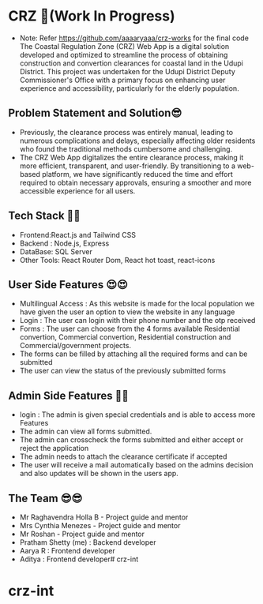 ﻿# CRZ 🙌(Work In Progress)
- Note: Refer https://github.com/aaaaryaaa/crz-works for the final code
The Coastal Regulation Zone (CRZ) Web App is a digital solution developed and optimized to streamline the process of obtaining construction and convertion clearances for coastal land in the Udupi District. This project was undertaken for the Udupi District Deputy Commissioner's Office with a primary focus on enhancing user experience and accessibility, particularly for the elderly population.


## Problem Statement and Solution😎


- Previously, the clearance process was entirely manual, leading to numerous complications and delays, especially affecting older residents who found the traditional methods cumbersome and challenging.
- The CRZ Web App digitalizes the entire clearance process, making it more efficient, transparent, and user-friendly. By transitioning to a web-based platform, we have significantly reduced the time and effort required to obtain necessary approvals, ensuring a smoother and more accessible experience for all users.





## Tech Stack 🧑‍💻
- Frontend:React.js and Tailwind CSS
- Backend : Node.js, Express
- DataBase: SQL Server
- Other Tools: React Router Dom, React hot toast, react-icons

## User Side Features 😍😍
- Multilingual Access : As this website is made for the local population we have given the user an option to view the website in any language
- Login : The user can login with their phone number and the otp received
- Forms : The user can choose from the 4 forms available Residential convertion, Commercial convertion, Residential construction and Commercial/government projects.
- The forms can be filled by attaching all the required forms and can be submitted
- The user can view the status of the previously submitted forms 

## Admin Side Features 🤩🤩
- login : The admin is given special credentials and is able to access more Features
- The admin can view all forms submitted.
- The admin can crosscheck the forms submitted and either accept or reject the application
- The admin needs to attach the clearance certificate if accepted
- The user will receive a mail automatically based on the admins decision and also updates will be shown in the users app.


## The Team 😎😎
- Mr Raghavendra Holla B - Project guide and mentor
- Mrs Cynthia Menezes - Project guide and mentor
- Mr Roshan - Project guide and mentor
- Pratham Shetty (me) : Backend developer
- Aarya R : Frontend developer
- Aditya : Frontend developer# crz-int
# crz-int
